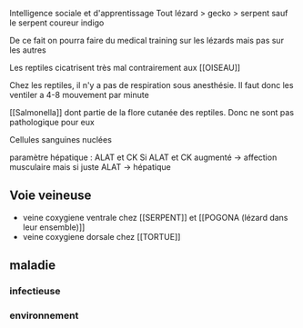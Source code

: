 Intelligence sociale et d'apprentissage
Tout lézard > gecko > serpent sauf le serpent coureur indigo

De ce fait on pourra faire du medical training sur les lézards mais pas sur les autres 

Les reptiles cicatrisent très mal contrairement aux [[OISEAU]]

Chez les reptiles, il n'y a pas de respiration sous anesthésie. Il faut donc les ventiler a 4-8 mouvement par minute

[[Salmonella]] dont partie de la flore cutanée des reptiles. Donc ne sont pas pathologique pour eux

Cellules sanguines nuclées

paramètre hépatique : ALAT et CK 
Si ALAT et CK augmenté -> affection musculaire mais si juste ALAT -> hépatique

## Voie veineuse
- veine coxygiene ventrale chez [[SERPENT]] et [[POGONA (lézard dans leur ensemble)]]
- veine coxygiene dorsale chez [[TORTUE]]

## maladie 

### infectieuse

### environnement
